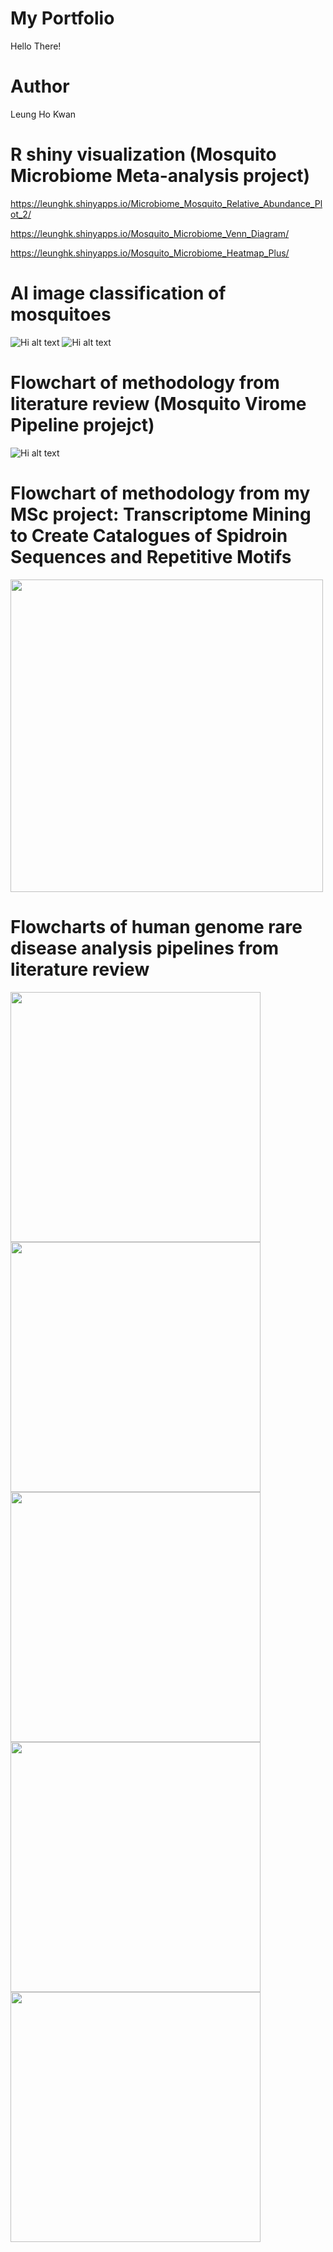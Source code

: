 # My Portfolio
Hello There!

# Author
Leung Ho Kwan

# R shiny visualization (Mosquito Microbiome Meta-analysis project)

https://leunghk.shinyapps.io/Microbiome_Mosquito_Relative_Abundance_Plot_2/

https://leunghk.shinyapps.io/Mosquito_Microbiome_Venn_Diagram/

https://leunghk.shinyapps.io/Mosquito_Microbiome_Heatmap_Plus/

# AI image classification of mosquitoes 
![Hi alt text](https://github.com/LeungHK/LeungHK-untitled-repository/blob/main/images/machine%20learning%20mosquito.gif)
![Hi alt text](https://github.com/LeungHK/LeungHK-untitled-repository/blob/main/images/machine%20learning%20mosquito%202.gif)


# Flowchart of methodology from literature review (Mosquito Virome Pipeline projejct)
![Hi alt text](https://github.com/LeungHK/MVP/blob/main/mosq%20virome%20workflow.jpg)

# Flowchart of methodology from my MSc project: Transcriptome Mining to Create Catalogues of Spidroin Sequences and Repetitive Motifs
<img src="https://github.com/LeungHK/LeungHK-untitled-repository/blob/main/images/MSc_spidroin_pipeline_Leung.jpg" width="500" />

# Flowcharts of human genome rare disease analysis pipelines from literature review
<!--  ![Hi alt text](https://github.com/LeungHK/LeungHK-untitled-repository/blob/main/images/human%20genome%20rare%20disease%20analysis%20pipeline%205.png | width=100) -->
<!-- <img src="https://camo.githubusercontent.com/..." data-canonical-src="https://gyazo.com/eb5c5741b6a9a16c692170a41a49c858.png" width="200" height="400" /> -->
<img src="https://github.com/LeungHK/LeungHK-untitled-repository/blob/main/images/human%20genome%20rare%20disease%20analysis%20pipeline%201.png" width="400" />  <img src="https://github.com/LeungHK/LeungHK-untitled-repository/blob/main/images/human%20genome%20rare%20disease%20analysis%20pipeline%202.png" width="400" /> <img src="https://github.com/LeungHK/LeungHK-untitled-repository/blob/main/images/human%20genome%20rare%20disease%20analysis%20pipeline%203.jpeg" width="400" /> <img src="https://github.com/LeungHK/LeungHK-untitled-repository/blob/main/images/human%20genome%20rare%20disease%20analysis%20pipeline%204.jpg" width="400" /> <img src="https://github.com/LeungHK/LeungHK-untitled-repository/blob/main/images/human%20genome%20rare%20disease%20analysis%20pipeline%205.png" width="400" />
